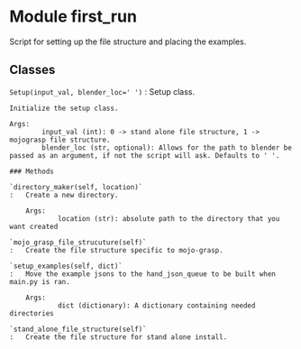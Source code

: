 Module first_run
================
Script for setting up the file structure and placing the examples.

Classes
-------

`Setup(input_val, blender_loc=' ')`
:   Setup class.
    
    Initialize the setup class.
    
    Args:
            input_val (int): 0 -> stand alone file structure, 1 -> mojograsp file structure.
            blender_loc (str, optional): Allows for the path to blender be passed as an argument, if not the script will ask. Defaults to ' '.

    ### Methods

    `directory_maker(self, location)`
    :   Create a new directory.
        
        Args:
                location (str): absolute path to the directory that you want created

    `mojo_grasp_file_strucuture(self)`
    :   Create the file structure specific to mojo-grasp.

    `setup_examples(self, dict)`
    :   Move the example jsons to the hand_json_queue to be built when main.py is ran.
        
        Args:
                dict (dictionary): A dictionary containing needed directories

    `stand_alone_file_structure(self)`
    :   Create the file structure for stand alone install.